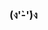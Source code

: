 ### (ง'̀-'́)ง
<!-- [![BKodes's GitHub stats](https://github-readme-stats.vercel.app/api?username=bkodes&count_private=true&include_all_commits=true)](https://github.com/bkodes/github-readme-stats) -->
<!--
**bkodes/bkodes** is a ✨ _special_ ✨ repository because its `README.md` (this file) appears on your GitHub profile.

Here are some ideas to get you started:

- 🔭 I’m currently working on ...
- 🌱 I’m currently learning ...
- 👯 I’m looking to collaborate on ...
- 🤔 I’m looking for help with ...
- 💬 Ask me about ...
- 📫 How to reach me: ...
- 😄 Pronouns: ...
- ⚡ Fun fact: ...
-->
